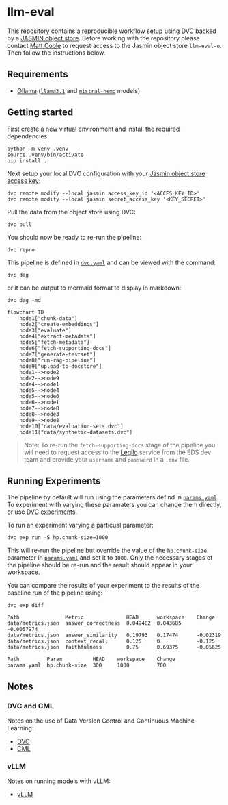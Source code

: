 # llm-eval
This repository contains a reproducible workflow setup using [DVC](https://dvc.org/) backed by a [JASMIN object store](https://help.jasmin.ac.uk/docs/short-term-project-storage/using-the-jasmin-object-store/). Before working with the repository please contact [Matt Coole](mailto:matcoo@ceh.ac.uk) to request access to the Jasmin object store `llm-eval-o`. Then follow the instructions below.

## Requirements
- [Ollama](https://ollama.com/download) ([`llama3.1`](https://ollama.com/library/llama3.1) and [`mistral-nemo`](https://ollama.com/library/mistral-nemo) models)

## Getting started
First create a new virtual environment and install the required dependencies:
```shell
python -m venv .venv
source .venv/bin/activate
pip install .
```
Next setup your local DVC configuration with your [Jasmin object store access key](https://help.jasmin.ac.uk/docs/short-term-project-storage/using-the-jasmin-object-store/#creating-an-access-key-and-secret):
```shell
dvc remote modify --local jasmin access_key_id '<ACCES_KEY_ID>'
dvc remote modify --local jasmin secret_access_key '<KEY_SECRET>'
```
Pull the data from the object store using DVC:
```shell
dvc pull
```
You should now be ready to re-run the pipeline:
```shell
dvc repro
```
This pipeline is defined in [`dvc.yaml`](dvc.yaml) and can be viewed with the command:
```shell
dvc dag
```
or it can be output to mermaid format to display in markdown:
```shell
dvc dag -md
```
```mermaid
flowchart TD
	node1["chunk-data"]
	node2["create-embeddings"]
	node3["evaluate"]
	node4["extract-metadata"]
	node5["fetch-metadata"]
	node6["fetch-supporting-docs"]
	node7["generate-testset"]
	node8["run-rag-pipeline"]
	node9["upload-to-docstore"]
	node1-->node2
	node2-->node9
	node4-->node1
	node5-->node4
	node5-->node6
	node6-->node1
	node7-->node8
	node8-->node3
	node9-->node8
	node10["data/evaluation-sets.dvc"]
	node11["data/synthetic-datasets.dvc"]
```
> Note: To re-run the `fetch-supporting-docs` stage of the pipeline you will need to request access to the [Legilo](https://legilo.eds-infra.ceh.ac.uk/) service from the EDS dev team and provide your `username` and `password` in a `.env` file.

## Running Experiments
The pipeline by default will run using the parameters defind in [`params.yaml`](params.yaml). To experiment with varying these paramaters you can change them directly, or use [DVC experiments](). 

To run an experiment varying a particual parameter:
```shell
dvc exp run -S hp.chunk-size=1000
```
This will re-run the pipeline but override the value of the `hp.chunk-size` parameter in [`params.yaml`](params.yaml) and set it to `1000`. Only the necessary stages of the pipeline should be re-run and the result should appear in your workspace.

You can compare the results of your experiment to the results of the baseline run of the pipeline using:
```shell
dvc exp diff
```
```shell
Path               Metric              HEAD      workspace    Change
data/metrics.json  answer_correctness  0.049482  0.043685     -0.0057974
data/metrics.json  answer_similarity   0.19793   0.17474      -0.02319
data/metrics.json  context_recall      0.125     0            -0.125
data/metrics.json  faithfulness        0.75      0.69375      -0.05625

Path         Param          HEAD    workspace    Change
params.yaml  hp.chunk-size  300     1000         700
```
## Notes

### DVC and CML
Notes on the use of Data Version Control and Continuous Machine Learning:
- [DVC](dvc.md)
- [CML](cml.md)

### vLLM
Notes on running models with vLLM:
- [vLLM](vllm.md)
